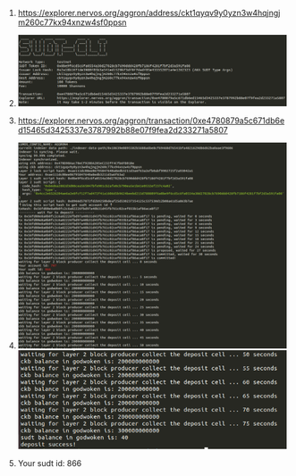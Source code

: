 1. https://explorer.nervos.org/aggron/address/ckt1qyqv9y0yzn3w4hqjngjm260c77kx94xnzw4sf0ppsn

2. ![Call](https://github.com/mistakeone/nervos_first_try/blob/master/4%20task/55555.png?raw=true "Call")

3. https://explorer.nervos.org/aggron/transaction/0xe4780879a5c671db6ed15465d3425337e3787992b88e07f9fea2d233271a5807

4. ![Call](https://github.com/mistakeone/nervos_first_try/blob/master/4%20task/555555.png?raw=true "Call")
   ![Call](https://github.com/mistakeone/nervos_first_try/blob/master/4%20task/55555555%20(2).png?raw=true "Call")

5. Your sudt id: 866
